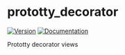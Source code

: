 # prototty\_decorator

[![Version](https://img.shields.io/crates/v/prototty_decorator.svg)](https://crates.io/crates/prototty_decorator)
[![Documentation](https://docs.rs/prototty_decorator/badge.svg)](https://docs.rs/prototty_decorator)

Prototty decorator views
